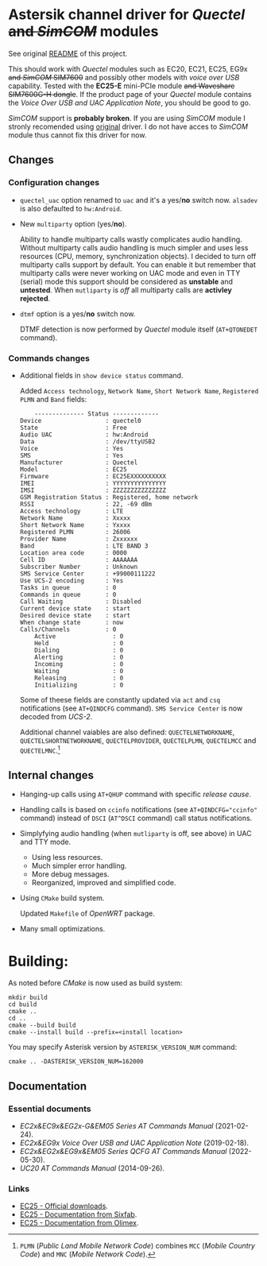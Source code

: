 # Astersik channel driver for *Quectel* ~~and *SimCOM*~~ modules

See original [README](//github.com/IchthysMaranatha/asterisk-chan-quectel/blob/master/README.md) of this project.

This should work with *Quectel* modules such as EC20, EC21, EC25, EG9x ~~and *SimCOM* SIM7600~~ and possibly other models with *voice over USB* capability.
Tested with the **EC25-E** mini-PCIe module ~~and Waveshare SIM7600G-H dongle~~.
If the product page of your *Quectel* module contains the *Voice Over USB and UAC Application Note*, you should be good to go.

*SimCOM* support is **probably broken**. If you are using *SimCOM* module I stronly recomended using [original](//github.com/IchthysMaranatha/asterisk-chan-quectel) driver.
I do not have acces to *SimCOM* module thus cannot fix this driver for now.

## Changes

### Configuration changes

* `quectel_uac` option renamed to `uac` and it's a yes/**no** switch now. `alsadev` is also defaulted to `hw:Android`.
* New `multiparty` option (yes/**no**).

    Ability to handle multiparty calls wastly complicates audio handling.
    Without multiparty calls audio handling is much simpler and uses less resources (CPU, memory, synchronization objects).
    I decided to turn off multiparty calls support by default.
    You can enable it but remember that multiparty calls were never working on UAC mode and even in TTY (serial) mode this support should be considered as **unstable** and **untested**.
    When `mutliparty` is *off* all multiparty calls are **activley rejected**.

* `dtmf` option is a yes/**no** switch now.

    DTMF detection is now performed by *Quectel* module itself (`AT+QTONEDET` command).

### Commands changes

* Additional fields in `show device status` command.

    Added `Access technology`, `Network Name`, `Short Network Name`, `Registered PLMN` and `Band` fields:

    ```
        -------------- Status -------------
    Device                  : quectel0
    State                   : Free
    Audio UAC               : hw:Android
    Data                    : /dev/ttyUSB2
    Voice                   : Yes
    SMS                     : Yes
    Manufacturer            : Quectel
    Model                   : EC25
    Firmware                : EC25EXXXXXXXXXX
    IMEI                    : YYYYYYYYYYYYYYY
    IMSI                    : ZZZZZZZZZZZZZZZ
    GSM Registration Status : Registered, home network
    RSSI                    : 22, -69 dBm
    Access technology       : LTE
    Network Name            : Xxxxx
    Short Network Name      : Yxxxx
    Registered PLMN         : 26006
    Provider Name           : Zxxxxxx
    Band                    : LTE BAND 3
    Location area code      : 0000
    Cell ID                 : AAAAAAA
    Subscriber Number       : Unknown
    SMS Service Center      : +99000111222
    Use UCS-2 encoding      : Yes
    Tasks in queue          : 0
    Commands in queue       : 0
    Call Waiting            : Disabled
    Current device state    : start
    Desired device state    : start
    When change state       : now
    Calls/Channels          : 0
        Active                : 0
        Held                  : 0
        Dialing               : 0
        Alerting              : 0
        Incoming              : 0
        Waiting               : 0
        Releasing             : 0
        Initializing          : 0
    ```

    Some of theese fields are constantly updated via `act` and `csq` notifications (see `AT+QINDCFG` command).
    `SMS Service Center` is now decoded from *UCS-2*.

    Additional channel vaiables are also defined: `QUECTELNETWORKNAME`, `QUECTELSHORTNETWORKNAME`, `QUECTELPROVIDER`, `QUECTELPLMN`, `QUECTELMCC` and `QUECTELMNC`.[^1]

    [^1]: `PLMN` (*Public Land Mobile Network Code*) combines `MCC` (*Mobile Country Code*) and `MNC` (*Mobile Network Code*).

## Internal changes

* Hanging-up calls using `AT+QHUP` command with specific *release cause*.
* Handling calls is based on `ccinfo` notifications (see `AT+QINDCFG="ccinfo"` command) instead of `DSCI` (`AT^DSCI` command) call status notifications.
* Simplyfying audio handling (when `mutliparty` is off, see above) in UAC and TTY mode.

    - Using less resources.
    - Much simpler error handling.
    - More debug messages.
    - Reorganized, improved and simplified code.

* Using `CMake` build system. 

    Updated `Makefile` of *OpenWRT* package.

* Many small optimizations.

# Building:

As noted before *CMake* is now used as build system:


```
mkdir build
cd build
cmake ..
cd ..
cmake --build build
cmake --install build --prefix=<install location>
```

You may specify Asterisk version by `ASTERISK_VERSION_NUM` command:

```
cmake .. -DASTERISK_VERSION_NUM=162000
```

## Documentation

### Essential documents

* *EC2x&EC9x&EG2x-G&EM05 Series AT Commands Manual* (2021-02-24).
* *EC2x&EG9x Voice Over USB and UAC Application Note* (2019-02-18).
* *EC2x&EG2x&EG9x&EM05 Series QCFG AT Commands Manual* (2022-05-30).
* *UC20 AT Commands Manual* (2014-09-26).

### Links

* [EC25 - Official downloads](//www.quectel.com/ProductDownload/EC25.html).
* [EC25 - Documentation from Sixfab](//sixfab.com/product/quectel-ec25-mini-pcie-4g-lte-module/).
* [EC25 - Documentation from Olimex](//github.com/OLIMEX/USB-gLINK/tree/master/DOCUMENTS).
